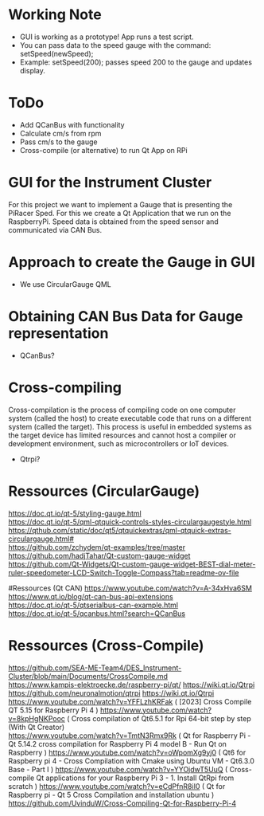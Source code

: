 # Working Note
- GUI is working as a prototype! App runs a test script.  
- You can pass data to the speed gauge with the command: setSpeed(newSpeed);  
- Example: setSpeed(200); passes speed 200 to the gauge and updates display.  

# ToDo
- Add QCanBus with functionality  
- Calculate cm/s from rpm  
- Pass cm/s to the gauge  
- Cross-compile (or alternative) to run Qt App on RPi  

# GUI for the Instrument Cluster
For this project we want to implement a Gauge that is presenting the PiRacer Sped. For this we create a Qt Application that we run on the RaspberryPi. Speed data is obtained from the speed sensor and communicated via CAN Bus.  

# Approach to create the Gauge in GUI
- We use CircularGauge QML  


# Obtaining CAN Bus Data for Gauge representation
- QCanBus?  

# Cross-compiling
Cross-compilation is the process of compiling code on one computer system (called the host) to create executable code that runs on a different system (called the target). This process is useful in embedded systems as the target device has limited resources and cannot host a compiler or development environment, such as microcontrollers or IoT devices.  
- Qtrpi?  

# Ressources (CircularGauge)
https://doc.qt.io/qt-5/styling-gauge.html  
https://doc.qt.io/qt-5/qml-qtquick-controls-styles-circulargaugestyle.html  
https://qthub.com/static/doc/qt5/qtquickextras/qml-qtquick-extras-circulargauge.html#  
https://github.com/zchydem/qt-examples/tree/master  
https://github.com/hadjTahar/Qt-custom-gauge-widget  
https://github.com/Qt-Widgets/Qt-custom-gauge-widget-BEST-dial-meter-ruler-speedometer-LCD-Switch-Toggle-Compass?tab=readme-ov-file  

#Ressources (Qt CAN)
https://www.youtube.com/watch?v=A-34xHva6SM  
https://www.qt.io/blog/qt-can-bus-api-extensions  
https://doc.qt.io/qt-5/qtserialbus-can-example.html  
https://doc.qt.io/qt-5/qcanbus.html?search=QCanBus

# Ressources (Cross-Compile)
https://github.com/SEA-ME-Team4/DES_Instrument-Cluster/blob/main/Documents/CrossCompile.md  
https://www.kampis-elektroecke.de/raspberry-pi/qt/ https://wiki.qt.io/Qtrpi
https://github.com/neuronalmotion/qtrpi
https://wiki.qt.io/Qtrpi
https://www.youtube.com/watch?v=YFFLzhKRFak ( [2023] Cross Compile QT 5.15 for Raspberry Pi 4 )
https://www.youtube.com/watch?v=8kpHgNKPooc ( Cross compilation of Qt6.5.1 for Rpi 64-bit step by step (With Qt Creator)  
https://www.youtube.com/watch?v=TmtN3Rmx9Rk ( Qt for Raspberry Pi - Qt 5.14.2 cross compilation for Raspberry Pi 4 model B - Run Qt on Raspberry )
https://www.youtube.com/watch?v=oWpomXg9yj0 ( Qt6 for Raspberry pi 4 - Cross Compilation with Cmake using Ubuntu VM - Qt6.3.0 Base - Part I )
https://www.youtube.com/watch?v=YYOjdwT5UuQ ( Cross-compile Qt applications for your Raspberry Pi 3 - 1. Install QtRpi from scratch )
https://www.youtube.com/watch?v=eCdPfnR8iI0 ( Qt for Raspberry pi - Qt 5 Cross Compilation and installation ubuntu )
https://github.com/UvinduW/Cross-Compiling-Qt-for-Raspberry-Pi-4
